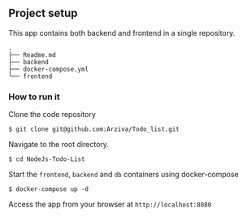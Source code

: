 

## Project setup
This app contains both backend and frontend in a single repository.
```
.
├── Readme.md
├── backend
├── docker-compose.yml
└── frontend
```
### How to run it
Clone the code repository
```
$ git clone git@github.com:Arziva/Todo_list.git
```
Navigate to the root directory.

```
$ cd NodeJs-Todo-List

```
Start the `frontend`, `backend` and `db` containers using docker-compose

```
$ docker-compose up -d 
```
Access the app from your browser at `http://localhost:8080`
